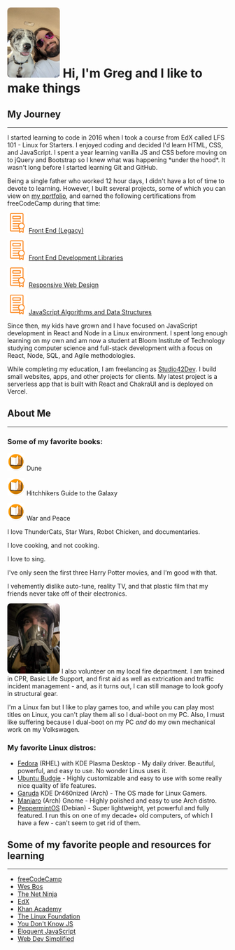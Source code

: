 # [<img src="assets/dog_selfie.jpg" width="120px" style="border-radius: 8px" />](https://portfolio.studio42dev.com) Hi, I'm Greg and I like to make things

## My Journey

<hr/>
I started learning to code in 2016 when I took a course from EdX called LFS 101 - Linux for Starters. I enjoyed coding and decided I'd learn HTML, CSS, and JavaScript. I spent a year learning vanilla JS and CSS before moving on to jQuery and Bootstrap so I knew what was happening *under the hood*. It wasn't long before I started learning Git and GitHub.

Being a single father who worked 12 hour days, I didn't have a lot of time to devote to learning. However, I built several projects, some of which you can view on [my portfolio](https://portfolio.studio42dev.com), and earned the following certifications from freeCodeCamp during that time:

<img src="assets/certificate.svg" width="45px" /> [Front End (Legacy)](https://www.freecodecamp.org/certification/bus42/legacy-front-end)

<img src="assets/certificate.svg" width="45px" /> [Front End Development Libraries](https://www.freecodecamp.org/certification/bus42/front-end-development-libraries)

<img src="assets/certificate.svg" width="45px" /> [Responsive Web Design](https://www.freecodecamp.org/certification/bus42/responsive-web-design)

<img src="assets/certificate.svg" width="45px" /> [JavaScript Algorithms and Data Structures](https://www.freecodecamp.org/certification/bus42/javascript-algorithms-and-data-structures)

Since then, my kids have grown and I have focused on JavaScript development in React and Node in a Linux environment. I spent long enough learning on my own and am now a student at Bloom Institute of Technology studying computer science and full-stack development with a focus on React, Node, SQL, and Agile methodologies.

While completing my education, I am freelancing as [Studio42Dev](https://studio42dev.com). I build small websites, apps, and other projects for clients. My latest project is a serverless app that is built with React and ChakraUI and is deployed on Vercel.

## About Me

<hr/>

### Some of my favorite books:

<img src="assets/book.png" width="40px" /> Dune

<img src="assets/book.png" width="40px" /> Hitchhikers Guide to the Galaxy

<img src="assets/book.png" width="40px" /> War and Peace

I love ThunderCats, Star Wars, Robot Chicken, and documentaries.

I love cooking, and not cooking.

I love to sing.

I've only seen the first three Harry Potter movies, and I'm good with that.

I vehemently dislike auto-tune, reality TV, and that plastic film that my friends never take off of their electronics.

<img src="assets/SCBAwhat.jpeg" width="120px" style="border-radius: 8px" /> I also volunteer on my local fire department. I am trained in CPR, Basic Life Support, and first aid as well as extrication and traffic incident management - and, as it turns out, I can still manage to look goofy in structural gear.

I'm a Linux fan but I like to play games too, and while you can play most titles on Linux, you can't play them all so I dual-boot on my PC. Also, I must like suffering because I dual-boot on my PC _and_ do my own mechanical work on my Volkswagen.

### My favorite Linux distros:

- [Fedora](https://getfedora.org/) (RHEL) with KDE Plasma Desktop - My daily driver. Beautiful, powerful, and easy to use. No wonder Linus uses it.
- [Ubuntu Budgie](https://ubuntubudgie.org/) - Highly customizable and easy to use with some really nice quality of life features.
- [Garuda](https://garudalinux.org/index.html) KDE Dr460nized (Arch) - The OS made for Linux Gamers.
- [Manjaro](https://manjaro.org/) (Arch) Gnome - Highly polished and easy to use Arch distro.
- [PeppermintOS](https://peppermintos.com/) (Debian) - Super lightweight, yet powerful and fully featured. I run this on one of my decade+ old computers, of which I have a few - can't seem to get rid of them.

## Some of my favorite people and resources for learning

<hr/>

- [freeCodeCamp](https://www.freecodecamp.org/)
- [Wes Bos](https://wesbos.com/)
- [The Net Ninja](https://www.youtube.com/channel/UCW5YeuERMmlnqo4oq8vwUpg)
- [EdX](https://www.edx.org/)
- [Khan Academy](https://www.khanacademy.org/)
- [The Linux Foundation](https://www.linuxfoundation.org/)
- [You Don't Know JS](https://github.com/getify/You-Dont-Know-JS)
- [Eloquent JavaScript](https://eloquentjavascript.net/)
- [Web Dev Simplified](https://m.youtube.com/c/WebDevSimplified)
